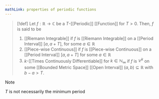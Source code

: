 ```yaml
---
mathLink: properties of periodic functions
---
```

>[!def]
Let $f:\mathbb{R}\rightarrow \mathbb{C}$ be a $T$-[[Periodic]] [[Function]] for $T>0$. Then, $f$ is said to be 
>1. [[Riemann Integrable]] if $f$ is [[Riemann Integrable]] on a [[Period Interval]] $[a,a+T]$, for some $a\in \mathbb{R}$
>2. [[Piece-wise Continuous]] if $f$ is [[Piece-wise Continuous]] on a [[Period Interval]] $[a,a+T]$ for some $a\in \mathbb{R}$
>3. $k$-[[Times Continuously Differentiable]] for $k\in \mathbb{N}_{\infty}$ if $f$ is $\mathcal{C}^k$ on some [[Bounded Metric Space]] [[Open Interval]] $(a,b)\subseteq \mathbb{R}$ with $b-a>T$. 

>[!note]
>$T$ is not necessarily the minimum period

